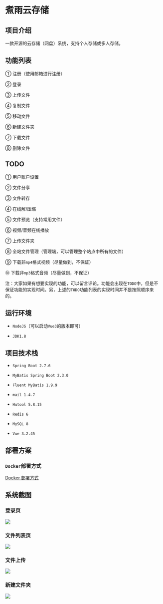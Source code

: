 # 煮雨云存储

## 项目介绍

一款开源的云存储（网盘）系统，支持个人存储或多人存储。

## 功能列表

① 注册（使用邮箱进行注册）

② 登录

③ 上传文件

④ 复制文件

⑤ 移动文件

⑥ 新建文件夹

⑦ 下载文件

⑧ 删除文件

## TODO

① 用户账户设置

② 文件分享

③ 文件转存

④ 在线解/压缩

⑤ 文件预览（支持常用文件）

⑥ 视频/音频在线播放

⑦ 上传文件夹

⑧ 全站文件管理（管理端，可以管理整个站点中所有的文件）

⑨ 下载非`mp4`格式视频（尽量做到，不保证）

⑩ 下载非`mp3`格式音频（尽量做到，不保证）

注：大家如果有想要实现的功能，可以留言评论。功能会出现在`TODO`中，但是不保证功能的实现时间。另，上述的`TODO`功能列表的实现时间并不是按照顺序来的。

## 运行环境

- `NodeJS`（可以启动`Vue3`的版本即可）

- `JDK1.8`

## 项目技术栈

- `Spring Boot 2.7.6`

- `MyBatis Spring Boot 2.3.0`

- `Fluent MyBatis 1.9.9`

- `mail 1.4.7`

- `Hutool 5.8.15`

- `Redis 6`

- `MySQL 8`

- `Vue 3.2.45`

## 部署方案

### `Docker`部署方式

[Docker 部署方式](https://gitee.com/yang_cloud/cloud-storage-disk/blob/master/Docker%E9%83%A8%E7%BD%B2.md)

## 系统截图

### 登录页

![](https://gitee.com/yang_cloud/cloud-storage-disk/raw/master/readme_images/login.png)

### 文件列表页

![](https://gitee.com/yang_cloud/cloud-storage-disk/raw/master/readme_images/file_list.png)

### 文件上传

![](https://gitee.com/yang_cloud/cloud-storage-disk/raw/master/readme_images/upload_file.png)

### 新建文件夹

![](https://gitee.com/yang_cloud/cloud-storage-disk/raw/master/readme_images/mkdir.png)
